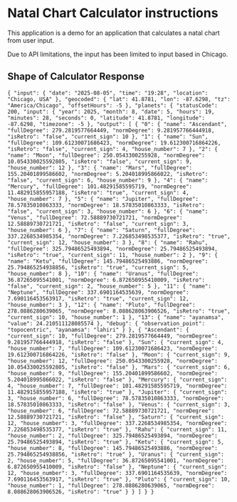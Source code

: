 # Natal Chart Calculator instructions

This application is a demo for an application that calculates a natal chart from user input.

Due to API limitations, the input has been limited to input based in Chicago.

## Shape of Calculator Response

`{
"input": {
"date": "2025-08-05",
"time": "19:28",
"location": "Chicago, USA"
},
"geocoded": {
"lat": 41.8781,
"lon": -87.6298,
"tz": "America/Chicago",
"offsetHours": -5
},
"planets": {
"statusCode": 200,
"input": {
"year": 2025,
"month": 8,
"date": 5,
"hours": 19,
"minutes": 28,
"seconds": 0,
"latitude": 41.8781,
"longitude": -87.6298,
"timezone": -5
},
"output": [
{
"0": {
"name": "Ascendant",
"fullDegree": 279.2819577664449,
"normDegree": 9.281957766444918,
"isRetro": "false",
"current_sign": 10
},
"1": {
"name": "Sun",
"fullDegree": 109.61230071686423,
"normDegree": 19.612300716864226,
"isRetro": "false",
"current_sign": 4,
"house_number": 7
},
"2": {
"name": "Moon",
"fullDegree": 250.0543300255928,
"normDegree": 10.054330025592805,
"isRetro": "false",
"current_sign": 9,
"house_number": 12
},
"3": {
"name": "Mars",
"fullDegree": 155.20401899586602,
"normDegree": 5.204018995866022,
"isRetro": "false",
"current_sign": 6,
"house_number": 9
},
"4": {
"name": "Mercury",
"fullDegree": 101.48291585595719,
"normDegree": 11.482915855957188,
"isRetro": "true",
"current_sign": 4,
"house_number": 7
},
"5": {
"name": "Jupiter",
"fullDegree": 78.57835010863333,
"normDegree": 18.57835010863333,
"isRetro": "false",
"current_sign": 3,
"house_number": 6
},
"6": {
"name": "Venus",
"fullDegree": 72.58889730721721,
"normDegree": 12.58889730721721,
"isRetro": "false",
"current_sign": 3,
"house_number": 6
},
"7": {
"name": "Saturn",
"fullDegree": 337.2268534985354,
"normDegree": 7.226853498535377,
"isRetro": "true",
"current_sign": 12,
"house_number": 3
},
"8": {
"name": "Rahu",
"fullDegree": 325.79486525493894,
"normDegree": 25.79486525493894,
"isRetro": "true",
"current_sign": 11,
"house_number": 2
},
"9": {
"name": "Ketu",
"fullDegree": 145.79486525493886,
"normDegree": 25.794865254938856,
"isRetro": "true",
"current_sign": 5,
"house_number": 8
},
"10": {
"name": "Uranus",
"fullDegree": 36.87265095541001,
"normDegree": 6.872650955410009,
"isRetro": "false",
"current_sign": 2,
"house_number": 5
},
"11": {
"name": "Neptune",
"fullDegree": 337.6901164535639,
"normDegree": 7.690116453563917,
"isRetro": "true",
"current_sign": 12,
"house_number": 3
},
"12": {
"name": "Pluto",
"fullDegree": 278.0886280639065,
"normDegree": 8.088628063906526,
"isRetro": "true",
"current_sign": 10,
"house_number": 1
},
"13": {
"name": "ayanamsa",
"value": 24.210511128085574
},
"debug": {
"observation_point": "topocentric",
"ayanamsa": "lahiri"
}
},
{
"Ascendant": {
"current_sign": 10,
"fullDegree": 279.2819577664449,
"normDegree": 9.281957766444918,
"isRetro": "false"
},
"Sun": {
"current_sign": 4,
"house_number": 7,
"fullDegree": 109.61230071686423,
"normDegree": 19.612300716864226,
"isRetro": "false"
},
"Moon": {
"current_sign": 9,
"house_number": 12,
"fullDegree": 250.0543300255928,
"normDegree": 10.054330025592805,
"isRetro": "false"
},
"Mars": {
"current_sign": 6,
"house_number": 9,
"fullDegree": 155.20401899586602,
"normDegree": 5.204018995866022,
"isRetro": "false"
},
"Mercury": {
"current_sign": 4,
"house_number": 7,
"fullDegree": 101.48291585595719,
"normDegree": 11.482915855957188,
"isRetro": "true"
},
"Jupiter": {
"current_sign": 3,
"house_number": 6,
"fullDegree": 78.57835010863333,
"normDegree": 18.57835010863333,
"isRetro": "false"
},
"Venus": {
"current_sign": 3,
"house_number": 6,
"fullDegree": 72.58889730721721,
"normDegree": 12.58889730721721,
"isRetro": "false"
},
"Saturn": {
"current_sign": 12,
"house_number": 3,
"fullDegree": 337.2268534985354,
"normDegree": 7.226853498535377,
"isRetro": "true"
},
"Rahu": {
"current_sign": 11,
"house_number": 2,
"fullDegree": 325.79486525493894,
"normDegree": 25.79486525493894,
"isRetro": "true"
},
"Ketu": {
"current_sign": 5,
"house_number": 8,
"fullDegree": 145.79486525493886,
"normDegree": 25.794865254938856,
"isRetro": "true"
},
"Uranus": {
"current_sign": 2,
"house_number": 5,
"fullDegree": 36.87265095541001,
"normDegree": 6.872650955410009,
"isRetro": "false"
},
"Neptune": {
"current_sign": 12,
"house_number": 3,
"fullDegree": 337.6901164535639,
"normDegree": 7.690116453563917,
"isRetro": "true"
},
"Pluto": {
"current_sign": 10,
"house_number": 1,
"fullDegree": 278.0886280639065,
"normDegree": 8.088628063906526,
"isRetro": "true"
}
}
]
}
}`
